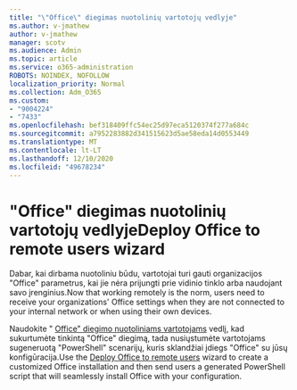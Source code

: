 ```yaml
---
title: "\"Office\" diegimas nuotolinių vartotojų vedlyje"
ms.author: v-jmathew
author: v-jmathew
manager: scotv
ms.audience: Admin
ms.topic: article
ms.service: o365-administration
ROBOTS: NOINDEX, NOFOLLOW
localization_priority: Normal
ms.collection: Adm_O365
ms.custom:
- "9004224"
- "7433"
ms.openlocfilehash: bef318409ffc54ec25d97eca5120374f277a684c
ms.sourcegitcommit: a7952283882d341515623d5ae58eda14d0553449
ms.translationtype: MT
ms.contentlocale: lt-LT
ms.lasthandoff: 12/10/2020
ms.locfileid: "49678234"
---
```

# <a name="deploy-office-to-remote-users-wizard"></a><span data-ttu-id="74f0b-102">"Office" diegimas nuotolinių vartotojų vedlyje</span><span class="sxs-lookup"><span data-stu-id="74f0b-102">Deploy Office to remote users wizard</span></span>

<span data-ttu-id="74f0b-103">Dabar, kai dirbama nuotoliniu būdu, vartotojai turi gauti organizacijos "Office" parametrus, kai jie nėra prijungti prie vidinio tinklo arba naudojant savo įrenginius.</span><span class="sxs-lookup"><span data-stu-id="74f0b-103">Now that working remotely is the norm, users need to receive your organizations' Office settings when they are not connected to your internal network or when using their own devices.</span></span>

<span data-ttu-id="74f0b-104">Naudokite " [Office" diegimo nuotoliniams vartotojams](https://go.microsoft.com/fwlink/?linkid=2149564) vedlį, kad sukurtumėte tinkintą "Office" diegimą, tada nusiųstumėte vartotojams sugeneruotą "PowerShell" scenarijų, kuris sklandžiai įdiegs "Office" su jūsų konfigūracija.</span><span class="sxs-lookup"><span data-stu-id="74f0b-104">Use the [Deploy Office to remote users](https://go.microsoft.com/fwlink/?linkid=2149564) wizard to create a customized ‎Office‎ installation and then send users a generated PowerShell script that will seamlessly install ‎Office‎ with your configuration.</span></span>
